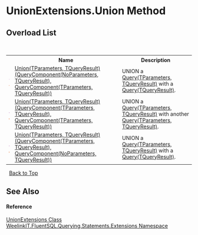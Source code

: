# UnionExtensions.Union Method 
 


## Overload List
&nbsp;<table><tr><th></th><th>Name</th><th>Description</th></tr><tr><td>![Public method](media/pubmethod.gif "Public method")![Static member](media/static.gif "Static member")</td><td><a href="b28f4bf8-c845-99b0-e450-d306becb0f24">Union(TParameters, TQueryResult)(QueryComponent(NoParameters, TQueryResult), QueryComponent(TParameters, TQueryResult))</a></td><td>
UNION a <a href="82639357-28f5-d7fe-833e-926791d1bac8">Query(TParameters, TQueryResult)</a> with a <a href="6f307b37-7f33-b530-7c3a-ff1afbca1c60">Query(TQueryResult)</a>.</td></tr><tr><td>![Public method](media/pubmethod.gif "Public method")![Static member](media/static.gif "Static member")</td><td><a href="8fe22512-feb1-222d-c410-bcb401b47e5c">Union(TParameters, TQueryResult)(QueryComponent(TParameters, TQueryResult), QueryComponent(TParameters, TQueryResult))</a></td><td>
UNION a <a href="82639357-28f5-d7fe-833e-926791d1bac8">Query(TParameters, TQueryResult)</a> with another <a href="82639357-28f5-d7fe-833e-926791d1bac8">Query(TParameters, TQueryResult)</a>.</td></tr><tr><td>![Public method](media/pubmethod.gif "Public method")![Static member](media/static.gif "Static member")</td><td><a href="5b22f72a-f6e3-3ccf-90ad-ecf363ceb661">Union(TParameters, TQueryResult)(QueryComponent(TParameters, TQueryResult), QueryComponent(NoParameters, TQueryResult))</a></td><td>
UNION a <a href="82639357-28f5-d7fe-833e-926791d1bac8">Query(TParameters, TQueryResult)</a> with a <a href="6f307b37-7f33-b530-7c3a-ff1afbca1c60">Query(TQueryResult)</a>.</td></tr></table>&nbsp;
<a href="#unionextensions.union-method">Back to Top</a>

## See Also


#### Reference
<a href="29b816d0-3781-84cb-bad5-77fe83deb981">UnionExtensions Class</a><br /><a href="177c9a6d-318f-ac8a-07a6-73d6eee6ff0b">WeelinkIT.FluentSQL.Querying.Statements.Extensions Namespace</a><br />